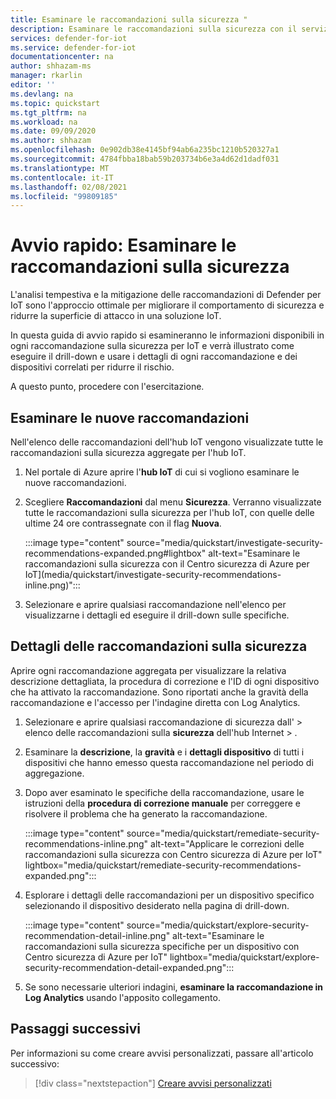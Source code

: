 ```yaml
---
title: Esaminare le raccomandazioni sulla sicurezza "
description: Esaminare le raccomandazioni sulla sicurezza con il servizio di sicurezza Defender per IoT.
services: defender-for-iot
ms.service: defender-for-iot
documentationcenter: na
author: shhazam-ms
manager: rkarlin
editor: ''
ms.devlang: na
ms.topic: quickstart
ms.tgt_pltfrm: na
ms.workload: na
ms.date: 09/09/2020
ms.author: shhazam
ms.openlocfilehash: 0e902db38e4145bf94ab6a235bc1210b520327a1
ms.sourcegitcommit: 4784fbba18bab59b203734b6e3a4d62d1dadf031
ms.translationtype: MT
ms.contentlocale: it-IT
ms.lasthandoff: 02/08/2021
ms.locfileid: "99809185"
---
```

# <a name="quickstart-investigate-security-recommendations"></a>Avvio rapido: Esaminare le raccomandazioni sulla sicurezza


L'analisi tempestiva e la mitigazione delle raccomandazioni di Defender per IoT sono l'approccio ottimale per migliorare il comportamento di sicurezza e ridurre la superficie di attacco in una soluzione IoT.

In questa guida di avvio rapido si esamineranno le informazioni disponibili in ogni raccomandazione sulla sicurezza per IoT e verrà illustrato come eseguire il drill-down e usare i dettagli di ogni raccomandazione e dei dispositivi correlati per ridurre il rischio.

A questo punto, procedere con l'esercitazione.

## <a name="investigate-new-recommendations"></a>Esaminare le nuove raccomandazioni

Nell'elenco delle raccomandazioni dell'hub IoT vengono visualizzate tutte le raccomandazioni sulla sicurezza aggregate per l'hub IoT.

1.  Nel portale di Azure aprire l'**hub IoT** di cui si vogliono esaminare le nuove raccomandazioni.

1.  Scegliere **Raccomandazioni** dal menu **Sicurezza**. Verranno visualizzate tutte le raccomandazioni sulla sicurezza per l'hub IoT, con quelle delle ultime 24 ore contrassegnate con il flag **Nuova**. 

    :::image type="content" source="media/quickstart/investigate-security-recommendations-expanded.png#lightbox" alt-text="Esaminare le raccomandazioni sulla sicurezza con il Centro sicurezza di Azure per IoT](media/quickstart/investigate-security-recommendations-inline.png)":::


1.  Selezionare e aprire qualsiasi raccomandazione nell'elenco per visualizzarne i dettagli ed eseguire il drill-down sulle specifiche.

## <a name="security-recommendation-details"></a>Dettagli delle raccomandazioni sulla sicurezza

Aprire ogni raccomandazione aggregata per visualizzare la relativa descrizione dettagliata, la procedura di correzione e l'ID di ogni dispositivo che ha attivato la raccomandazione. Sono riportati anche la gravità della raccomandazione e l'accesso per l'indagine diretta con Log Analytics.

1.  Selezionare e aprire qualsiasi raccomandazione di sicurezza dall'   >  elenco delle raccomandazioni sulla **sicurezza** dell'hub Internet  >   .

1.  Esaminare la **descrizione**, la **gravità** e i **dettagli dispositivo** di tutti i dispositivi che hanno emesso questa raccomandazione nel periodo di aggregazione. 

1.  Dopo aver esaminato le specifiche della raccomandazione, usare le istruzioni della **procedura di correzione manuale** per correggere e risolvere il problema che ha generato la raccomandazione. 

    :::image type="content" source="media/quickstart/remediate-security-recommendations-inline.png" alt-text="Applicare le correzioni delle raccomandazioni sulla sicurezza con Centro sicurezza di Azure per IoT" lightbox="media/quickstart/remediate-security-recommendations-expanded.png":::

1.  Esplorare i dettagli delle raccomandazioni per un dispositivo specifico selezionando il dispositivo desiderato nella pagina di drill-down.

    :::image type="content" source="media/quickstart/explore-security-recommendation-detail-inline.png" alt-text="Esaminare le raccomandazioni sulla sicurezza specifiche per un dispositivo con Centro sicurezza di Azure per IoT" lightbox="media/quickstart/explore-security-recommendation-detail-expanded.png":::

1.  Se sono necessarie ulteriori indagini, **esaminare la raccomandazione in Log Analytics** usando l'apposito collegamento. 

## <a name="next-steps"></a>Passaggi successivi

Per informazioni su come creare avvisi personalizzati, passare all'articolo successivo:

> [!div class="nextstepaction"]
> [Creare avvisi personalizzati](quickstart-create-custom-alerts.md)
